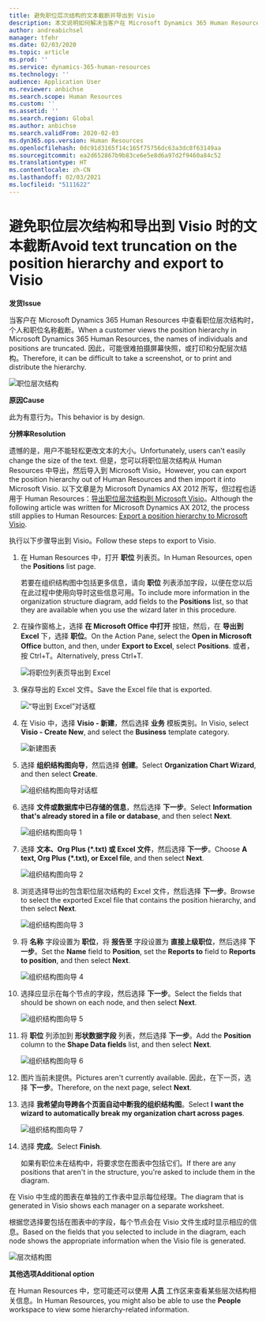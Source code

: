 ```yaml
---
title: 避免职位层次结构的文本截断并导出到 Visio
description: 本文说明如何解决当客户在 Microsoft Dynamics 365 Human Resources 中查看职位层次结构时出现个人和职位名称截断的问题。 文本截断可能使拍摄屏幕快照或打印层次结构很困难。
author: andreabichsel
manager: tfehr
ms.date: 02/03/2020
ms.topic: article
ms.prod: ''
ms.service: dynamics-365-human-resources
ms.technology: ''
audience: Application User
ms.reviewer: anbichse
ms.search.scope: Human Resources
ms.custom: ''
ms.assetid: ''
ms.search.region: Global
ms.author: anbichse
ms.search.validFrom: 2020-02-03
ms.dyn365.ops.version: Human Resources
ms.openlocfilehash: 0dc91d3165f14c165f75756dc63a3dc8f63149aa
ms.sourcegitcommit: ea2d652867b9b83ce6e5e8d6a97d2f9460a84c52
ms.translationtype: HT
ms.contentlocale: zh-CN
ms.lasthandoff: 02/03/2021
ms.locfileid: "5111622"
---
```

# <a name="avoid-text-truncation-on-the-position-hierarchy-and-export-to-visio"></a><span data-ttu-id="99f35-104">避免职位层次结构和导出到 Visio 时的文本截断</span><span class="sxs-lookup"><span data-stu-id="99f35-104">Avoid text truncation on the position hierarchy and export to Visio</span></span>

<span data-ttu-id="99f35-105">**发货**</span><span class="sxs-lookup"><span data-stu-id="99f35-105">**Issue**</span></span>

<span data-ttu-id="99f35-106">当客户在 Microsoft Dynamics 365 Human Resources 中查看职位层次结构时，个人和职位名称截断。</span><span class="sxs-lookup"><span data-stu-id="99f35-106">When a customer views the position hierarchy in Microsoft Dynamics 365 Human Resources, the names of individuals and positions are truncated.</span></span> <span data-ttu-id="99f35-107">因此，可能很难拍摄屏幕快照，或打印和分配层次结构。</span><span class="sxs-lookup"><span data-stu-id="99f35-107">Therefore, it can be difficult to take a screenshot, or to print and distribute the hierarchy.</span></span>

![职位层次结构](media/position-h.png)

<span data-ttu-id="99f35-109">**原因**</span><span class="sxs-lookup"><span data-stu-id="99f35-109">**Cause**</span></span>

<span data-ttu-id="99f35-110">此为有意行为。</span><span class="sxs-lookup"><span data-stu-id="99f35-110">This behavior is by design.</span></span>

<span data-ttu-id="99f35-111">**分辨率**</span><span class="sxs-lookup"><span data-stu-id="99f35-111">**Resolution**</span></span>

<span data-ttu-id="99f35-112">遗憾的是，用户不能轻松更改文本的大小。</span><span class="sxs-lookup"><span data-stu-id="99f35-112">Unfortunately, users can't easily change the size of the text.</span></span> <span data-ttu-id="99f35-113">但是，您可以将职位层次结构从 Human Resources 中导出，然后导入到 Microsoft Visio。</span><span class="sxs-lookup"><span data-stu-id="99f35-113">However, you can export the position hierarchy out of Human Resources and then import it into Microsoft Visio.</span></span> <span data-ttu-id="99f35-114">以下文章是为 Microsoft Dynamics AX 2012 所写，但过程也适用于 Human Resources：[导出职位层次结构到 Microsoft Visio](https://docs.microsoft.com/dynamicsax-2012/appuser-itpro/export-a-position-hierarchy-to-microsoft-visio)。</span><span class="sxs-lookup"><span data-stu-id="99f35-114">Although the following article was written for Microsoft Dynamics AX 2012, the process still applies to Human Resources: [Export a position hierarchy to Microsoft Visio](https://docs.microsoft.com/dynamicsax-2012/appuser-itpro/export-a-position-hierarchy-to-microsoft-visio).</span></span>

<span data-ttu-id="99f35-115">执行以下步骤导出到 Visio。</span><span class="sxs-lookup"><span data-stu-id="99f35-115">Follow these steps to export to Visio.</span></span>

1. <span data-ttu-id="99f35-116">在 Human Resources 中，打开 **职位** 列表页。</span><span class="sxs-lookup"><span data-stu-id="99f35-116">In Human Resources, open the **Positions** list page.</span></span>

    <span data-ttu-id="99f35-117">若要在组织结构图中包括更多信息，请向 **职位** 列表添加字段，以便在您以后在此过程中使用向导时这些信息可用。</span><span class="sxs-lookup"><span data-stu-id="99f35-117">To include more information in the organization structure diagram, add fields to the **Positions** list, so that they are available when you use the wizard later in this procedure.</span></span>

2. <span data-ttu-id="99f35-118">在操作窗格上，选择 **在 Microsoft Office 中打开** 按钮，然后，在 **导出到 Excel** 下，选择 **职位**。</span><span class="sxs-lookup"><span data-stu-id="99f35-118">On the Action Pane, select the **Open in Microsoft Office** button, and then, under **Export to Excel**, select **Positions**.</span></span> <span data-ttu-id="99f35-119">或者，按 Ctrl+T。</span><span class="sxs-lookup"><span data-stu-id="99f35-119">Alternatively, press Ctrl+T.</span></span>

    ![将职位列表页导出到 Excel](media/org-admin.png)

3. <span data-ttu-id="99f35-121">保存导出的 Excel 文件。</span><span class="sxs-lookup"><span data-stu-id="99f35-121">Save the Excel file that is exported.</span></span>

    ![“导出到 Excel”对话框](media/export-excel.png)

4. <span data-ttu-id="99f35-123">在 Visio 中，选择 **Visio - 新建**，然后选择 **业务** 模板类别。</span><span class="sxs-lookup"><span data-stu-id="99f35-123">In Visio, select **Visio - Create New**, and select the **Business** template category.</span></span>

    ![新建图表](media/new.png)

5. <span data-ttu-id="99f35-125">选择 **组织结构图向导**，然后选择 **创建**。</span><span class="sxs-lookup"><span data-stu-id="99f35-125">Select **Organization Chart Wizard**, and then select **Create**.</span></span>

    ![组织结构图向导对话框](media/orgchart-wizard.png)

6. <span data-ttu-id="99f35-127">选择 **文件或数据库中已存储的信息**，然后选择 **下一步**。</span><span class="sxs-lookup"><span data-stu-id="99f35-127">Select **Information that's already stored in a file or database**, and then select **Next**.</span></span>

    ![组织结构图向导 1](media/orgchart-wizard7.png)

7. <span data-ttu-id="99f35-129">选择 **文本、Org Plus (\*.txt) 或 Excel 文件**，然后选择 **下一步**。</span><span class="sxs-lookup"><span data-stu-id="99f35-129">Choose **A text, Org Plus (\*.txt), or Excel file**, and then select **Next**.</span></span>

    ![组织结构图向导 2](media/orgchart-wizard3.png)

8. <span data-ttu-id="99f35-131">浏览选择导出的包含职位层次结构的 Excel 文件，然后选择 **下一步**。</span><span class="sxs-lookup"><span data-stu-id="99f35-131">Browse to select the exported Excel file that contains the position hierarchy, and then select **Next**.</span></span>

    ![组织结构图向导 3](media/orgchart-wizard2.png)

9. <span data-ttu-id="99f35-133">将 **名称** 字段设置为 **职位**，将 **报告至** 字段设置为 **直接上级职位**，然后选择 **下一步**。</span><span class="sxs-lookup"><span data-stu-id="99f35-133">Set the **Name** field to **Position**, set the **Reports to** field to **Reports to position**, and then select **Next**.</span></span>

    ![组织结构图向导 4](media/orgchart-wizard1.png)

10. <span data-ttu-id="99f35-135">选择应显示在每个节点的字段，然后选择 **下一步**。</span><span class="sxs-lookup"><span data-stu-id="99f35-135">Select the fields that should be shown on each node, and then select **Next**.</span></span>

    ![组织结构图向导 5](media/orgchart-wizard5.png)

11. <span data-ttu-id="99f35-137">将 **职位** 列添加到 **形状数据字段** 列表，然后选择 **下一步**。</span><span class="sxs-lookup"><span data-stu-id="99f35-137">Add the **Position** column to the **Shape Data fields** list, and then select **Next**.</span></span>

    ![组织结构图向导 6](media/orgchart-wizard6.png)

12. <span data-ttu-id="99f35-139">图片当前未提供。</span><span class="sxs-lookup"><span data-stu-id="99f35-139">Pictures aren't currently available.</span></span> <span data-ttu-id="99f35-140">因此，在下一页，选择 **下一步**。</span><span class="sxs-lookup"><span data-stu-id="99f35-140">Therefore, on the next page, select **Next**.</span></span>
13. <span data-ttu-id="99f35-141">选择 **我希望向导跨各个页面自动中断我的组织结构图**。</span><span class="sxs-lookup"><span data-stu-id="99f35-141">Select **I want the wizard to automatically break my organization chart across pages**.</span></span>

    ![组织结构图向导 7](media/orgchart-wizard4.png)

14. <span data-ttu-id="99f35-143">选择 **完成**。</span><span class="sxs-lookup"><span data-stu-id="99f35-143">Select **Finish**.</span></span>

    <span data-ttu-id="99f35-144">如果有职位未在结构中，将要求您在图表中包括它们。</span><span class="sxs-lookup"><span data-stu-id="99f35-144">If there are any positions that aren't in the structure, you're asked to include them in the diagram.</span></span>

<span data-ttu-id="99f35-145">在 Visio 中生成的图表在单独的工作表中显示每位经理。</span><span class="sxs-lookup"><span data-stu-id="99f35-145">The diagram that is generated in Visio shows each manager on a separate worksheet.</span></span>

<span data-ttu-id="99f35-146">根据您选择要包括在图表中的字段，每个节点会在 Visio 文件生成时显示相应的信息。</span><span class="sxs-lookup"><span data-stu-id="99f35-146">Based on the fields that you selected to include in the diagram, each node shows the appropriate information when the Visio file is generated.</span></span>

![层次结构图](media/hierarchy.png)

<span data-ttu-id="99f35-148">**其他选项**</span><span class="sxs-lookup"><span data-stu-id="99f35-148">**Additional option**</span></span>

<span data-ttu-id="99f35-149">在 Human Resources 中，您可能还可以使用 **人员** 工作区来查看某些层次结构相关信息。</span><span class="sxs-lookup"><span data-stu-id="99f35-149">In Human Resources, you might also be able to use the **People** workspace to view some hierarchy-related information.</span></span>
